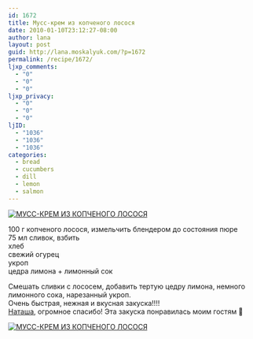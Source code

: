 ```yaml
---
id: 1672
title: Мусс-крем из копченого лосося
date: 2010-01-10T23:12:27-08:00
author: lana
layout: post
guid: http://lana.moskalyuk.com/?p=1672
permalink: /recipe/1672/
ljxp_comments:
  - "0"
  - "0"
  - "0"
ljxp_privacy:
  - "0"
  - "0"
  - "0"
ljID:
  - "1036"
  - "1036"
  - "1036"
categories:
  - bread
  - cucumbers
  - dill
  - lemon
  - salmon
---
```

<a class="flickr-image alignnone" title="МУСС-КРЕМ ИЗ КОПЧЕНОГО ЛОСОСЯ" href="http://www.flickr.com/photos/67405678@N00/4265390400/" target="_blank"><img src="http://farm3.static.flickr.com/2696/4265390400_51042ec358.jpg" alt="МУСС-КРЕМ ИЗ КОПЧЕНОГО ЛОСОСЯ" /></a>

100 г копченого лосося, измельчить блендером до состояния пюре  
75 мл сливок, взбить  
хлеб  
свежий огурец  
укроп  
цедра лимона + лимонный сок

Смешать сливки с лососем, добавить тертую цедру лимона, немного лимонного сока, нарезанный укроп.  
Очень быстрая, нежная и вкусная закуска!!!!  
[Наташа](http://nschatzi.livejournal.com/57481.html#cutid1), огромное спасибо! Эта закуска понравилась моим гостям 🙂

<a class="flickr-image alignnone" title="МУСС-КРЕМ ИЗ КОПЧЕНОГО ЛОСОСЯ" href="http://www.flickr.com/photos/67405678@N00/4265391152/" target="_blank"><img src="http://farm5.static.flickr.com/4056/4265391152_1c31a0fc1d.jpg" alt="МУСС-КРЕМ ИЗ КОПЧЕНОГО ЛОСОСЯ" /></a>